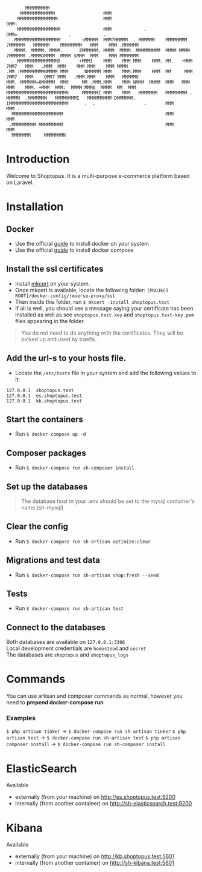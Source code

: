 ```
       MMMMMMMMM                                                                                                        
     MMMMMMMMMMMMM                  MMM                                                                                 
    MMMMMMMMMMMMMMM                 MMM                               OMM~                                              
    MMMMMMMMMMMMMMMM                MMM            .                  OMM=                   .            .             
   MMMMMMMMMMMMMMMMM        ~MMMMM  MMM?MMMMM  . MMMMMM    MMMMMMMM  7MMMMMM   MMMMMM    MMMMMMMM   MMM    MMM .MMMMMM  
   MMMM. MMMMM. MMMM.      ZMMMMMM, MMMM  MMMM. MMMMMMMMM  MMMM MMMM 7MMMMMM .MMMMOMMMM  MMMM $MMM  MMM    MMM MMMMMMM  
  . MMMMMMMMMMMMMMMD       +MMMI    MMM    MMM MMM    MMM. MM.   +MMM 7MM7   MMM   .MMM  MMM    MMM MMM    MMM MMMM     
.MM :MMMMMMMMMNMMMM MMM      NMMMMM MMM    MMM.MMM    MMM  MM     MMM 7MM7   MMM    OMM7 MMM   .MMM.MMM    MMM   MMMMMO 
MMM. MMMMMM=8MMMMM  MMM     MM .MMM.MMM    MMM NMMM  MMMM  MMM   MMM   MMM    MMM. +MMM  MMM:  MMMM MMM$  MMMM  MM  MMM 
MMMMMMMMMMMMMMMMMMMMMMM     MMMMMMZ MMM    MMM   MMMMMMM   MMMMMMMM .  MMMMM  .MMMMMMM   MMMMMMMMI   MMMMMMMMM DMMMMMM. 
IMMMMMMMMMMMMMMMMMMMMMM      .  .                  .       MMM                           MMM .                          
  MMMMMMMMMMMMMMMMMMM                                      MMM                           MMM                            
 .MMMMMMMMM MMMMMMMMM                                      MMM                           MMM                            
  MMMMMMM     MMMMMMMN  
```  

# Introduction
Welcome to Shoptopus. It is a multi-purpose e-commerce platform based on Laravel.

# Installation
## Docker
- Use the official [guide](https://docs.docker.com/engine/install/) to install docker on your system
- Use the official [guide](https://docs.docker.com/compose/install/) to install docker compose

## Install the ssl certificates
- Install [mkcert](https://mkcert.org/) on your system.
- Once mkcert is available, locate the following folder: `[PROJECT ROOT]/docker-config/reverse-proxy/ssl`
- Then inside this folder, run `$ mkcert -install shoptopus.test`
- If all is well, you should see a message saying your certificate has been installed as well as see `shoptopus.test.key` and `shoptopus.test-key.pem` files appearing in the folder.

> You do not need to do anything with the certificates. They will be picked up and used by traefik.

## Add the url-s to your hosts file.
- Locate the `/etc/hosts` file in your system and add the following values to it:
```
127.0.0.1  shoptopus.test
127.0.0.1  es.shoptopus.test
127.0.0.1  kb.shoptopus.test
```

## Start the containers
- Run `$ docker-compose up -d`

## Composer packages
- Run `$ docker-compose run sh-composer install`

## Set up the databases
> The database host in your .env should be set to the mysql container's name (sh-mysql)

## Clear the config
- Run `$ docker-compose run sh-artisan optimize:clear`

## Migrations and test data
- Run `$ docker-compose run sh-artisan shop:fresh --seed`

## Tests
- Run `$ docker-compose run sh-artisan test`

## Connect to the databases
Both databases are available on `127.0.0.1:3306`  
Local development credentials are `homestead` and `secret`  
The databases are `shoptopus` and `shoptopus_logs`

# Commands
You can use artisan and composer commands as normal, however you need to **prepend docker-compose run**
### Examples
`$ php artisan tinker` -> `$ docker-compose run sh-artisan tinker`
`$ php artisan test` -> `$ docker-compose run sh-artisan test`
`$ php artisan composer install` -> `$ docker-compose run sh-composer install`

# ElasticSearch
Available 
- externally (from your machine) on http://es.shoptopus.test:9200
- internally (from another container) on http://sh-elasticsearch.test:9200

# Kibana
Available 
- externally (from your machine) on http://kb.shoptopus.test:5601
- internally (from another container) on http://sh-kibana.test:5601
